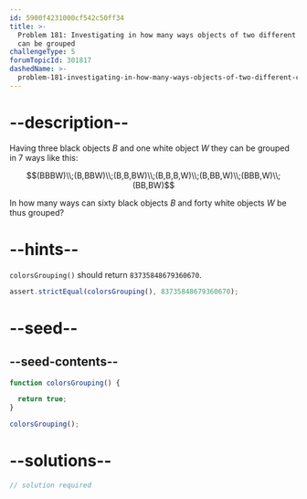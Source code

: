 ```yaml
---
id: 5900f4231000cf542c50ff34
title: >-
  Problem 181: Investigating in how many ways objects of two different colours
  can be grouped
challengeType: 5
forumTopicId: 301817
dashedName: >-
  problem-181-investigating-in-how-many-ways-objects-of-two-different-colours-can-be-grouped
---
```


# --description--

Having three black objects $B$ and one white object $W$ they can be grouped in 7 ways like this:

$$(BBBW)\\;(B,BBW)\\;(B,B,BW)\\;(B,B,B,W)\\;(B,BB,W)\\;(BBB,W)\\;(BB,BW)$$

In how many ways can sixty black objects $B$ and forty white objects $W$ be thus grouped?

# --hints--

`colorsGrouping()` should return `83735848679360670`.

```js
assert.strictEqual(colorsGrouping(), 83735848679360670);
```

# --seed--

## --seed-contents--

```js
function colorsGrouping() {

  return true;
}

colorsGrouping();
```

# --solutions--

```js
// solution required
```
